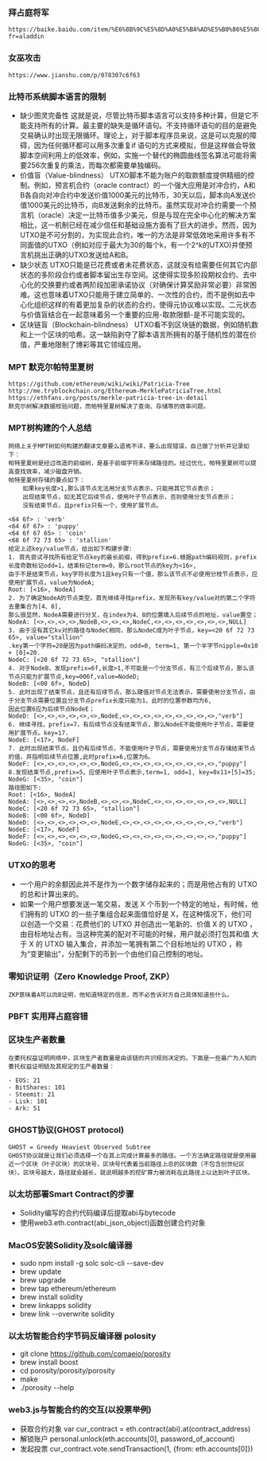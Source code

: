 ### 拜占庭将军 
	https://baike.baidu.com/item/%E6%8B%9C%E5%8D%A0%E5%BA%AD%E5%B0%86%E5%86%9B%E9%97%AE%E9%A2%98/265656?fr=aladdin
### 女巫攻击
	https://www.jianshu.com/p/078307c6f63
### 比特币系统脚本语言的限制
- 缺少图灵完备性
    这就是说，尽管比特币脚本语言可以支持多种计算，但是它不能支持所有的计算。最主要的缺失是循环语句。不支持循环语句的目的是避免交易确认时出现无限循环。理论上，对于脚本程序员来说，这是可以克服的障碍，因为任何循环都可以用多次重复if 语句的方式来模拟，但是这样做会导致脚本空间利用上的低效率，例如，实施一个替代的椭圆曲线签名算法可能将需要256次重复的乘法，而每次都需要单独编码。
- 价值盲（Value-blindness）
    UTXO脚本不能为账户的取款额度提供精细的控制。例如，预言机合约（oracle 
    contract）的一个强大应用是对冲合约，A和B各自向对冲合约中发送价值1000美元的比特币，30天以后，脚本向A发送价值1000美元的比特币，向B发送剩余的比特币。虽然实现对冲合约需要一个预言机（oracle）决定一比特币值多少美元，但是与现在完全中心化的解决方案相比，这一机制已经在减少信任和基础设施方面有了巨大的进步。然而，因为UTXO是不可分割的，为实现此合约，唯一的方法是非常低效地采用许多有不同面值的UTXO（例如对应于最大为30的每个k，有一个2^k的UTXO)并使预言机挑出正确的UTXO发送给A和B。
- 缺少状态 
UTXO只能是已花费或者未花费状态，这就没有给需要任何其它内部状态的多阶段合约或者脚本留出生存空间。这使得实现多阶段期权合约、去中心化的交换要约或者两阶段加密承诺协议（对确保计算奖励非常必要）非常困难。这也意味着UTXO只能用于建立简单的、一次性的合约，而不是例如去中心化组织这样的有着更加复杂的状态的合约，使得元协议难以实现。二元状态与价值盲结合在一起意味着另一个重要的应用-取款限额-是不可能实现的。
- 区块链盲（Blockchain-blindness）
    UTXO看不到区块链的数据，例如随机数和上一个区块的哈希。这一缺陷剥夺了脚本语言所拥有的基于随机性的潜在价值，严重地限制了博彩等其它领域应用。
### MPT 默克尔帕特里夏树 
    https://github.com/ethereum/wiki/wiki/Patricia-Tree
    http://me.tryblockchain.org/Ethereum-MerklePatriciaTree.html
    https://ethfans.org/posts/merkle-patricia-tree-in-detail
    默克尔树解决数据校验问题，而帕特里夏树解决了查询、存储等的效率问题。
### MPT树构建的个人总结
    网络上关于MPT树如何构建的翻译文章要么语焉不详，要么出现错误，自己做了分析并记录如下：
    帕特里夏树是经过改造的前缀树，是基于前缀字符来存储路径的。经过优化，帕特里夏树可以提高查找效率，减少磁盘开销。
    帕特里夏树存储的要点如下：
        如果key长度>1,那么该节点无法用分支节点表示，只能用其它节点表示；
        出现结束节点，如无其它后续节点，使用叶子节点表示，否则使用分支节点表示；
        没有结束节点，且prefix只有一个，使用扩展节点。
    
    <64 6f> : 'verb'
    <64 6f 67> : 'puppy'
    <64 6f 67 65> : 'coin'
    <68 6f 72 73 65> : 'stallion'
    给定上述key/value节点，给出如下构建步骤:
    1. 首先尝试寻找所有给定节点key的最长前缀，得到prefix=6.根据path编码规则，prefix长度奇数标记odd=1，结束标记term=0，那么root节点的key为<16>,
    由于不是结束节点，key字符长度为1且key只有一个值，那么该节点不必使用分枝节点表示，应使用扩展节点，value为NodeA;
    Root: [<16>, NodeA]
    2. 为了确定NodeA的节点类型，首先继续寻找prefix，发现所有key/value对的第二个字符去重集合为[4、8],
    那么很显然，NodeA需要进行分叉，在index为4、8的位置填入后续节点的地址，value置空；
    NodeA: [<>,<>,<>,<>,NodeB,<>,<>,<>,NodeC,<>,<>,<>,<>,<>,<>,<>,NULL]
    3. 由于没有其它kv对的路径与NodeC相同，那么NodeC成为叶子节点，key=<20 6f 72 73 65>, value="stallion"
    .key第一个字符=20是因为path编码决定的，odd=0, term=1, 第一个半字节nipple=0x10 + [0]=20.
    NodeC: [<20 6f 72 73 65>, "stallion"]
    4. 对于NodeB，发现prefix=6f,长度>1,不可能是一个分支节点，有三个后续节点，那么该节点只能为扩展节点,key=006f,value=NodeD;
    NodeB: [<00 6f>, NodeD]
    5. 此时出现了结束节点，且还有后续节点，那么键值对节点无法表示，需要使用分支节点，由于分支节点需要位置且分支节点prefix长度只能为1，此时的位置参数均为6,
    因此位置6应为后续节点NodeE；
    NodeD: [<>,<>,<>,<>,<>,<>,NodeE,<>,<>,<>,<>,<>,<>,<>,<>,<>,"verb"]
    6. 继续寻找，prefix=7，有后续节点没有结束节点，那么NodeE不能使用叶子节点，需要使用扩展节点。key=17.
    NodeE: [<17>, NodeF]
    7. 此时出现结束节点，且仍有后续节点，不能使用叶子节点，需要使用分支节点存储结束节点的值，并指明后续节点位置,此时prefix=6,位置为6。
    NodeF: [<>,<>,<>,<>,<>,<>,NodeG,<>,<>,<>,<>,<>,<>,<>,<>,<>,"puppy"]
    8.发现结束节点,prefix=5，应使用叶子节点表示,term=1, odd=1, key=0x11+[5]=35;
    NodeG: [<35>, "coin"]
    路径图如下:
    Root: [<16>, NodeA]
    NodeA: [<>,<>,<>,<>,NodeB,<>,<>,<>,NodeC,<>,<>,<>,<>,<>,<>,<>,NULL]
    NodeC: [<20 6f 72 73 65>, "stallion"]
    NodeB: [<00 6f>, NodeD]
    NodeD: [<>,<>,<>,<>,<>,<>,NodeE,<>,<>,<>,<>,<>,<>,<>,<>,<>,"verb"]
    NodeE: [<17>, NodeF]
    NodeF: [<>,<>,<>,<>,<>,<>,NodeG,<>,<>,<>,<>,<>,<>,<>,<>,<>,"puppy"]
    NodeG: [<35>, "coin"]

### UTXO的思考
- 一个用户的余额因此并不是作为一个数字储存起来的；而是用他占有的 UTXO 的总和计算出来的。
- 如果一个用户想要发送一笔交易，发送 X 个币到一个特定的地址，有时候，他们拥有的 UTXO 的一些子集组合起来面值恰好是 X，在这种情况下，他们可以创造一个交易：花费他们的 UTXO 并创造出一笔新的、价值 X 的 UTXO ，由目标地址占有。当这种完美的配对不可能的时候，用户就必须打包其和值 大于 X 的 UTXO 输入集合，并添加一笔拥有第二个目标地址的 UTXO ，称为“变更输出”，分配剩下的币到一个由他们自己控制的地址。
### 零知识证明（Zero Knowledge Proof, ZKP）
    ZKP意味着A可以向B证明，他知道特定的信息，而不必告诉对方自己具体知道些什么。
### PBFT 实用拜占庭容错
### 区块生产者数量
    在委托权益证明网络中，区块生产者数量是由该链的共识规则决定的。下面是一些最广为人知的委托权益证明链及其规定的生产者数量：

    - EOS: 21
    - BitShares: 101
    - Steemit: 21
    - Lisk: 101
    - Ark: 51
### GHOST协议(GHOST protocol)
    GHOST = Greedy Heaviest Observed Subtree
    GHOST协议就是让我们必须选择一个在其上完成计算最多的路径。一个方法确定路径就是使用最近一个区块（叶子区块）的区块号，区块号代表着当前路径上总的区块数（不包含创世纪区块）。区块号越大，路径就会越长，就说明越多的挖矿算力被消耗在此路径上以达到叶子区块。
### 以太坊部署Smart Contract的步骤
- Solidity编写的合约代码编译后提取abi与bytecode
- 使用web3.eth.contract(abi_json_object)函数创建合约对象

### MacOS安装Solidity及solc编译器
- sudo npm install -g solc solc-cli --save-dev
- brew update
- brew upgrade
- brew tap ethereum/ethereum
- brew install solidity
- brew linkapps solidity
- brew link --overwrite solidity

### 以太坊智能合约字节码反编译器 polosity
- git clone https://github.com/comaeio/porosity
- brew install boost
- cd porosity/porosity/porosity
- make
- ./porosity --help


### web3.js与智能合约的交互(以投票举例)
- 获取合约对象 var cur_contract = eth.contract(abi).at(contract_address)
- 解锁账户 personal.unlock(eth.accounts[0], password_of_account)
- 发起投票 cur_contract.vote.sendTransaction(1, {from: eth.accounts[0]})